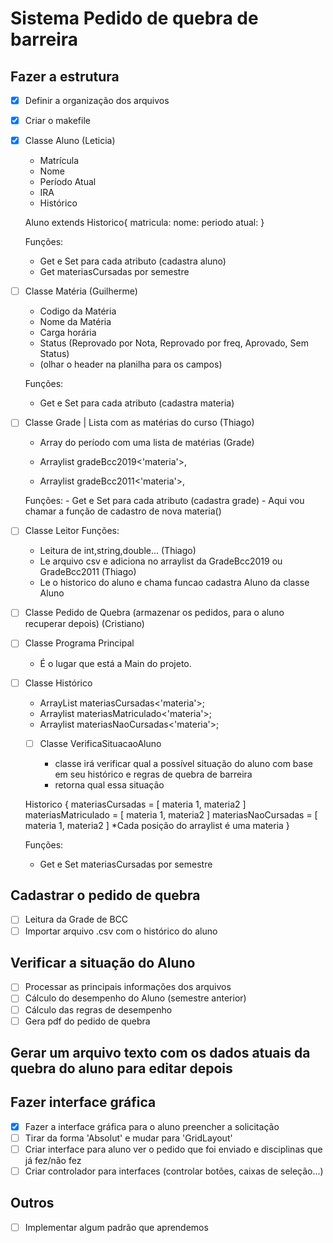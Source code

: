 # Sistema Pedido de quebra de barreira

## Fazer a estrutura

- [x] Definir a organização dos arquivos
- [x] Criar o makefile
- [x] Classe Aluno (Leticia)

  - Matrícula
  - Nome
  - Período Atual
  - IRA
  - Histórico

  Aluno extends Historico{
  matricula:
  nome:
  periodo atual:
  }

  Funções:

  - Get e Set para cada atributo (cadastra aluno)
  - Get materiasCursadas por semestre

- [ ] Classe Matéria (Guilherme)

  - Codigo da Matéria
  - Nome da Matéria
  - Carga horária
  - Status (Reprovado por Nota, Reprovado por freq, Aprovado, Sem Status)
  - (olhar o header na planilha para os campos)

  Funções:

  - Get e Set para cada atributo (cadastra materia)

- [ ] Classe Grade | Lista com as matérias do curso (Thiago)

  - Array do período com uma lista de matérias (Grade)

  - Arraylist gradeBcc2019<'materia'>,
  - Arraylist gradeBcc2011<'materia'>,

  Funções: - Get e Set para cada atributo (cadastra grade) - Aqui vou chamar a função de cadastro de nova materia()

- [ ] Classe Leitor
      Funções:

  - Leitura de int,string,double... (Thiago)
  - Le arquivo csv e adiciona no arraylist da GradeBcc2019 ou GradeBcc2011 (Thiago)
  - Le o historico do aluno e chama funcao cadastra Aluno da classe Aluno

- [ ] Classe Pedido de Quebra (armazenar os pedidos, para o aluno recuperar depois) (Cristiano)

- [ ] Classe Programa Principal

  - É o lugar que está a Main do projeto.

- [ ] Classe Histórico

  - ArrayList materiasCursadas<'materia'>;
  - Arraylist materiasMatriculado<'materia'>;
  - Arraylist materiasNaoCursadas<'materia'>;

  - [ ] Classe VerificaSituacaoAluno

    - classe irá verificar qual a possível situação do aluno com base em seu histórico e regras de quebra de barreira
    - retorna qual essa situação

  Historico {
  materiasCursadas = [ materia 1, materia2 ]
  materiasMatriculado = [ materia 1, materia2 ]
  materiasNaoCursadas = [ materia 1, materia2 ]
  \*Cada posição do arraylist é uma materia
  }

  Funções:

  - Get e Set materiasCursadas por semestre

## Cadastrar o pedido de quebra

- [ ] Leitura da Grade de BCC
- [ ] Importar arquivo .csv com o histórico do aluno

## Verificar a situação do Aluno

- [ ] Processar as principais informações dos arquivos
- [ ] Cálculo do desempenho do Aluno (semestre anterior)
- [ ] Cálculo das regras de desempenho
- [ ] Gera pdf do pedido de quebra

## Gerar um arquivo texto com os dados atuais da quebra do aluno para editar depois

## Fazer interface gráfica

- [x] Fazer a interface gráfica para o aluno preencher a solicitação
- [ ] Tirar da forma 'Absolut' e mudar para 'GridLayout'
- [ ] Criar interface para aluno ver o pedido que foi enviado e disciplinas que já fez/não fez
- [ ] Criar controlador para interfaces (controlar botões, caixas de seleção...)

## Outros

- [ ] Implementar algum padrão que aprendemos
